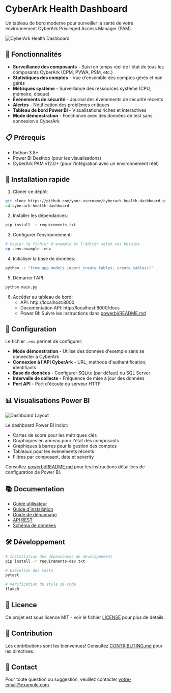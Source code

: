 # CyberArk Health Dashboard

Un tableau de bord moderne pour surveiller la santé de votre environnement CyberArk Privileged Access Manager (PAM).

![CyberArk Health Dashboard](powerbi/assets/dashboard_preview.png)

## 🌟 Fonctionnalités

- **Surveillance des composants** - Suivi en temps réel de l'état de tous les composants CyberArk (CPM, PVWA, PSM, etc.)
- **Statistiques des comptes** - Vue d'ensemble des comptes gérés et non gérés
- **Métriques système** - Surveillance des ressources système (CPU, mémoire, disque)
- **Événements de sécurité** - Journal des événements de sécurité récents
- **Alertes** - Notification des problèmes critiques
- **Tableau de bord Power BI** - Visualisations riches et interactives
- **Mode démonstration** - Fonctionne avec des données de test sans connexion à CyberArk

## 📋 Prérequis

- Python 3.8+
- Power BI Desktop (pour les visualisations)
- CyberArk PAM v12.0+ (pour l'intégration avec un environnement réel)

## 🚀 Installation rapide

1. Cloner ce dépôt:
```bash
git clone https://github.com/your-username/cyberark-health-dashboard.git
cd cyberark-health-dashboard
```

2. Installer les dépendances:
```bash
pip install -r requirements.txt
```

3. Configurer l'environnement:
```bash
# Copier le fichier d'exemple et l'éditer selon vos besoins
cp .env.example .env
```

4. Initialiser la base de données:
```bash
python -c "from app.models import create_tables; create_tables()"
```

5. Démarrer l'API:
```bash
python main.py
```

6. Accéder au tableau de bord:
   - API: http://localhost:8000
   - Documentation API: http://localhost:8000/docs
   - Power BI: Suivre les instructions dans [powerbi/README.md](powerbi/README.md)

## 🔧 Configuration

Le fichier `.env` permet de configurer:

- **Mode démonstration** - Utilise des données d'exemple sans se connecter à CyberArk
- **Connexion à l'API CyberArk** - URL, méthode d'authentification, identifiants
- **Base de données** - Configurer SQLite (par défaut) ou SQL Server
- **Intervalle de collecte** - Fréquence de mise à jour des données
- **Port API** - Port d'écoute du serveur HTTP

## 📊 Visualisations Power BI

![Dashboard Layout](powerbi/assets/layout_example.png)

Le dashboard Power BI inclut:

- Cartes de score pour les métriques clés
- Graphiques en anneau pour l'état des composants
- Graphiques à barres pour la gestion des comptes
- Tableaux pour les événements récents
- Filtres par composant, date et severity

Consultez [powerbi/README.md](powerbi/README.md) pour les instructions détaillées de configuration de Power BI.

## 📚 Documentation

- [Guide utilisateur](wiki/UserGuide.md)
- [Guide d'installation](wiki/InstallationGuide.md)
- [Guide de dépannage](wiki/Troubleshooting.md)
- [API REST](wiki/APIReference.md)
- [Schéma de données](wiki/DataSchema.md)

## 🛠️ Développement

```bash
# Installation des dépendances de développement
pip install -r requirements-dev.txt

# Exécution des tests
pytest

# Vérification du style de code
flake8
```

## 📝 Licence

Ce projet est sous licence MIT - voir le fichier [LICENSE](LICENSE) pour plus de détails.

## 🤝 Contribution

Les contributions sont les bienvenues! Consultez [CONTRIBUTING.md](CONTRIBUTING.md) pour les directives.

## 📧 Contact

Pour toute question ou suggestion, veuillez contacter [votre-email@example.com](mailto:votre-email@example.com).